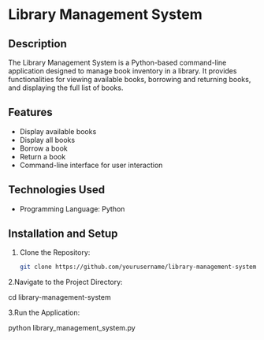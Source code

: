 # Library Management System

## Description

The Library Management System is a Python-based command-line application designed to manage book inventory in a library. It provides functionalities for viewing available books, borrowing and returning books, and displaying the full list of books.

## Features

- Display available books
- Display all books
- Borrow a book
- Return a book
- Command-line interface for user interaction

## Technologies Used

- Programming Language: Python

## Installation and Setup

1. Clone the Repository:
   ```bash
   git clone https://github.com/yourusername/library-management-system.git
2.Navigate to the Project Directory:

cd library-management-system

3.Run the Application:

python library_management_system.py
